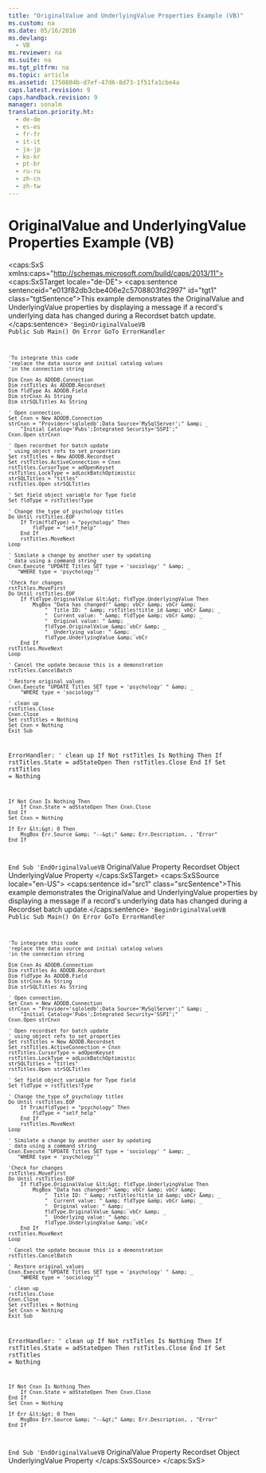 ```yaml
---
title: "OriginalValue and UnderlyingValue Properties Example (VB)"
ms.custom: na
ms.date: 05/16/2016
ms.devlang: 
  - VB
ms.reviewer: na
ms.suite: na
ms.tgt_pltfrm: na
ms.topic: article
ms.assetid: 1750804b-d7ef-47d6-8d73-1f51fa1cbe4a
caps.latest.revision: 9
caps.handback.revision: 9
manager: sonalm
translation.priority.ht: 
  - de-de
  - es-es
  - fr-fr
  - it-it
  - ja-jp
  - ko-kr
  - pt-br
  - ru-ru
  - zh-cn
  - zh-tw
---
```

# OriginalValue and UnderlyingValue Properties Example (VB)
<?xml version="1.0" encoding="utf-8"?>
<caps:SxS xmlns:caps="http://schemas.microsoft.com/build/caps/2013/11">
  <caps:SxSTarget locale="de-DE">
    <developerReferenceWithoutSyntaxDocument xsi:schemaLocation="http://ddue.schemas.microsoft.com/authoring/2003/5 http://dduestorage.blob.core.windows.net/ddueschema/developer.xsd" xmlns="http://ddue.schemas.microsoft.com/authoring/2003/5" xmlns:xlink="http://www.w3.org/1999/xlink" xmlns:xsi="http://www.w3.org/2001/XMLSchema-instance">
      <introduction>
        <para>
          <caps:sentence sentenceid="e013f82db3cbe406e2c5708803fd2997" id="tgt1" class="tgtSentence">This example demonstrates the <legacyLink xlink:href="6e33c6ec-14d9-4b1d-ba9b-cb99862e7bac">OriginalValue</legacyLink> and <legacyLink xlink:href="00a0c8b8-8b63-433f-95b8-020ab05874a0">UnderlyingValue</legacyLink> properties by displaying a message if a record's underlying data has changed during a <legacyLink xlink:href="ede1415f-c3df-4cc5-a05b-2576b2b84b60">Recordset</legacyLink> batch update.</caps:sentence>
        </para>
        <code>'BeginOriginalValueVB
Public Sub Main()
    On Error GoTo ErrorHandler

    'To integrate this code
    'replace the data source and initial catalog values
    'in the connection string

    Dim Cnxn As ADODB.Connection
    Dim rstTitles As ADODB.Recordset
    Dim fldType As ADODB.Field
    Dim strCnxn As String
    Dim strSQLTitles As String
    
    ' Open connection.
    Set Cnxn = New ADODB.Connection
    strCnxn = "Provider='sqloledb';Data Source='MySqlServer';" &amp; _
        "Initial Catalog='Pubs';Integrated Security='SSPI';"
    Cnxn.Open strCnxn
    
    ' Open recordset for batch update
    ' using object refs to set properties
    Set rstTitles = New ADODB.Recordset
    Set rstTitles.ActiveConnection = Cnxn
    rstTitles.CursorType = adOpenKeyset
    rstTitles.LockType = adLockBatchOptimistic
    strSQLTitles = "titles"
    rstTitles.Open strSQLTitles
    
    ' Set field object variable for Type field
    Set fldType = rstTitles!Type
    
    ' Change the type of psychology titles
    Do Until rstTitles.EOF
        If Trim(fldType) = "psychology" Then
            fldType = "self_help"
        End If
        rstTitles.MoveNext
    Loop
    
    ' Similate a change by another user by updating
    ' data using a command string
    Cnxn.Execute "UPDATE Titles SET type = 'sociology' " &amp; _
       "WHERE type = 'psychology'"
    
    'Check for changes
    rstTitles.MoveFirst
    Do Until rstTitles.EOF
        If fldType.OriginalValue &lt;&gt; fldType.UnderlyingValue Then
            MsgBox "Data has changed!" &amp; vbCr &amp; vbCr &amp; _
                "  Title ID: " &amp; rstTitles!title_id &amp; vbCr &amp; _
                "  Current value: " &amp; fldType &amp; vbCr &amp; _
                "  Original value: " &amp; _
                fldType.OriginalValue &amp; vbCr &amp; _
                "  Underlying value: " &amp; _
                fldType.UnderlyingValue &amp; vbCr
        End If
    rstTitles.MoveNext
    Loop
    
    ' Cancel the update because this is a demonstration
    rstTitles.CancelBatch
    
    ' Restore original values
    Cnxn.Execute "UPDATE Titles SET type = 'psychology' " &amp; _
        "WHERE type = 'sociology'"
   
    ' clean up
    rstTitles.Close
    Cnxn.Close
    Set rstTitles = Nothing
    Set Cnxn = Nothing
    Exit Sub
    
ErrorHandler:
    ' clean up
    If Not rstTitles Is Nothing Then
        If rstTitles.State = adStateOpen Then rstTitles.Close
    End If
    Set rstTitles = Nothing
    
    If Not Cnxn Is Nothing Then
        If Cnxn.State = adStateOpen Then Cnxn.Close
    End If
    Set Cnxn = Nothing
    
    If Err &lt;&gt; 0 Then
        MsgBox Err.Source &amp; "--&gt;" &amp; Err.Description, , "Error"
    End If
End Sub
'EndOriginalValueVB</code>
      </introduction>
      <relatedTopics>
        <link xlink:href="6e33c6ec-14d9-4b1d-ba9b-cb99862e7bac">OriginalValue Property</link>
        <link xlink:href="ede1415f-c3df-4cc5-a05b-2576b2b84b60">Recordset Object</link>
        <link xlink:href="00a0c8b8-8b63-433f-95b8-020ab05874a0">UnderlyingValue Property</link>
      </relatedTopics>
    </developerReferenceWithoutSyntaxDocument>
  </caps:SxSTarget>
  <caps:SxSSource locale="en-US">
    <developerReferenceWithoutSyntaxDocument xsi:schemaLocation="http://ddue.schemas.microsoft.com/authoring/2003/5 http://dduestorage.blob.core.windows.net/ddueschema/developer.xsd" xmlns="http://ddue.schemas.microsoft.com/authoring/2003/5" xmlns:xlink="http://www.w3.org/1999/xlink" xmlns:xsi="http://www.w3.org/2001/XMLSchema-instance">
      <introduction>
        <para>
          <caps:sentence id="src1" class="srcSentence">This example demonstrates the <legacyLink xlink:href="6e33c6ec-14d9-4b1d-ba9b-cb99862e7bac">OriginalValue</legacyLink> and <legacyLink xlink:href="00a0c8b8-8b63-433f-95b8-020ab05874a0">UnderlyingValue</legacyLink> properties by displaying a message if a record's underlying data has changed during a <legacyLink xlink:href="ede1415f-c3df-4cc5-a05b-2576b2b84b60">Recordset</legacyLink> batch update.</caps:sentence>
        </para>
        <code>'BeginOriginalValueVB
Public Sub Main()
    On Error GoTo ErrorHandler

    'To integrate this code
    'replace the data source and initial catalog values
    'in the connection string

    Dim Cnxn As ADODB.Connection
    Dim rstTitles As ADODB.Recordset
    Dim fldType As ADODB.Field
    Dim strCnxn As String
    Dim strSQLTitles As String
    
    ' Open connection.
    Set Cnxn = New ADODB.Connection
    strCnxn = "Provider='sqloledb';Data Source='MySqlServer';" &amp; _
        "Initial Catalog='Pubs';Integrated Security='SSPI';"
    Cnxn.Open strCnxn
    
    ' Open recordset for batch update
    ' using object refs to set properties
    Set rstTitles = New ADODB.Recordset
    Set rstTitles.ActiveConnection = Cnxn
    rstTitles.CursorType = adOpenKeyset
    rstTitles.LockType = adLockBatchOptimistic
    strSQLTitles = "titles"
    rstTitles.Open strSQLTitles
    
    ' Set field object variable for Type field
    Set fldType = rstTitles!Type
    
    ' Change the type of psychology titles
    Do Until rstTitles.EOF
        If Trim(fldType) = "psychology" Then
            fldType = "self_help"
        End If
        rstTitles.MoveNext
    Loop
    
    ' Similate a change by another user by updating
    ' data using a command string
    Cnxn.Execute "UPDATE Titles SET type = 'sociology' " &amp; _
       "WHERE type = 'psychology'"
    
    'Check for changes
    rstTitles.MoveFirst
    Do Until rstTitles.EOF
        If fldType.OriginalValue &lt;&gt; fldType.UnderlyingValue Then
            MsgBox "Data has changed!" &amp; vbCr &amp; vbCr &amp; _
                "  Title ID: " &amp; rstTitles!title_id &amp; vbCr &amp; _
                "  Current value: " &amp; fldType &amp; vbCr &amp; _
                "  Original value: " &amp; _
                fldType.OriginalValue &amp; vbCr &amp; _
                "  Underlying value: " &amp; _
                fldType.UnderlyingValue &amp; vbCr
        End If
    rstTitles.MoveNext
    Loop
    
    ' Cancel the update because this is a demonstration
    rstTitles.CancelBatch
    
    ' Restore original values
    Cnxn.Execute "UPDATE Titles SET type = 'psychology' " &amp; _
        "WHERE type = 'sociology'"
   
    ' clean up
    rstTitles.Close
    Cnxn.Close
    Set rstTitles = Nothing
    Set Cnxn = Nothing
    Exit Sub
    
ErrorHandler:
    ' clean up
    If Not rstTitles Is Nothing Then
        If rstTitles.State = adStateOpen Then rstTitles.Close
    End If
    Set rstTitles = Nothing
    
    If Not Cnxn Is Nothing Then
        If Cnxn.State = adStateOpen Then Cnxn.Close
    End If
    Set Cnxn = Nothing
    
    If Err &lt;&gt; 0 Then
        MsgBox Err.Source &amp; "--&gt;" &amp; Err.Description, , "Error"
    End If
End Sub
'EndOriginalValueVB</code>
      </introduction>
      <relatedTopics>
        <link xlink:href="6e33c6ec-14d9-4b1d-ba9b-cb99862e7bac">OriginalValue Property</link>
        <link xlink:href="ede1415f-c3df-4cc5-a05b-2576b2b84b60">Recordset Object</link>
        <link xlink:href="00a0c8b8-8b63-433f-95b8-020ab05874a0">UnderlyingValue Property</link>
      </relatedTopics>
    </developerReferenceWithoutSyntaxDocument>
  </caps:SxSSource>
</caps:SxS>